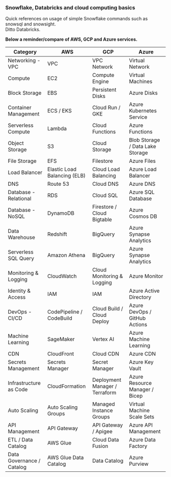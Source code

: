 ### Snowflake, Databricks and cloud computing basics

Quick references on usage of simple Snowflake commands such as snowsql and snowsight.
<br>Ditto Databricks.

**Below a reminder/compare of AWS, GCP and Azure services.**


| Category                | AWS                                           | GCP                                              | Azure                                |
|-------------------------|-----------------------------------------------|--------------------------------------------------|--------------------------------------|
| Networking - VPC         | VPC                                           | VPC Network                                      | Virtual Network               |
| Compute                  | EC2                                           | Compute Engine                                   | Virtual Machines               |
| Block Storage            | EBS                                           | Persistent Disks                                | Azure Disks                         |
| Container Management     | ECS / EKS                                     | Cloud Run / GKE                                  | Azure Kubernetes Service      |
| Serverless Compute       | Lambda                                        | Cloud Functions                                  | Azure Functions                     |
| Object Storage           | S3                                            | Cloud Storage                                    | Blob Storage / Data Lake Storage |
| File Storage             | EFS                                           | Filestore                                        | Azure Files                         |
| Load Balancer            | Elastic Load Balancing (ELB)                  | Cloud Load Balancing                             | Azure Load Balancer                 |
| DNS                      | Route 53                                      | Cloud DNS                                        | Azure DNS                           |
| Database - Relational    | RDS                                           | Cloud SQL                                        | Azure SQL Database                  |
| Database - NoSQL         | DynamoDB                                      | Firestore / Cloud Bigtable                       | Azure Cosmos DB                     |
| Data Warehouse           | Redshift                                      | BigQuery                                         | Azure Synapse Analytics             |
| Serverless SQL Query    | Amazon Athena                                 | BigQuery                                        | Azure Synapse Analytics              |
| Monitoring & Logging     | CloudWatch                                    | Cloud Monitoring & Logging                       | Azure Monitor                       |
| Identity & Access        | IAM                                           | IAM                                              | Azure Active Directory        |
| DevOps - CI/CD           | CodePipeline / CodeBuild                      | Cloud Build / Cloud Deploy                       | Azure DevOps / GitHub Actions       |
| Machine Learning         | SageMaker                                     | Vertex AI                                        | Azure Machine Learning              |
| CDN                      | CloudFront                                    | Cloud CDN                                        | Azure CDN                           |
| Secrets Management       | Secrets Manager                               | Secret Manager                                   | Azure Key Vault                     |
| Infrastructure as Code   | CloudFormation                                | Deployment Manager / Terraform                   | Azure Resource Manager / Bicep|
| Auto Scaling             | Auto Scaling Groups                           | Managed Instance Groups                          | Virtual Machine Scale Sets    |
| API Management           | API Gateway                                   | API Gateway / Apigee                             | Azure API Management                |
| ETL / Data Catalog       | AWS Glue                                      | Cloud Data Fusion                                | Azure Data Factory                   |
| Data Governance / Catalog| AWS Glue Data Catalog                         | Data Catalog                                     | Azure Purview                        |